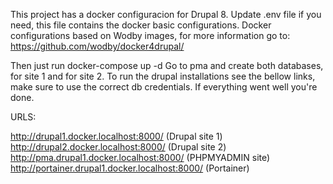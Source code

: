 This project has a docker configuracion for Drupal 8. Update .env file if you need, this file contains the docker basic configurations. Docker configurations based on Wodby images, for more information go to: https://github.com/wodby/docker4drupal/

Then just run docker-compose up -d Go to pma and create both databases, for site 1 and for site 2. To run the drupal installations see the bellow links, make sure to use the correct db credentials. If everything went well you're done.

URLS:

  http://drupal1.docker.localhost:8000/ (Drupal site 1)
  http://drupal2.docker.localhost:8000/ (Drupal site 2)
  http://pma.drupal1.docker.localhost:8000/ (PHPMYADMIN site)
  http://portainer.drupal1.docker.localhost:8000/ (Portainer)

